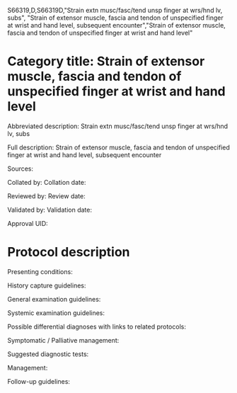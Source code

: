 S66319,D,S66319D,"Strain extn musc/fasc/tend unsp finger at wrs/hnd lv, subs", "Strain of extensor muscle, fascia and tendon of unspecified finger at wrist and hand level, subsequent encounter","Strain of extensor muscle, fascia and tendon of unspecified finger at wrist and hand level"
# Category title: Strain of extensor muscle, fascia and tendon of unspecified finger at wrist and hand level

Abbreviated description: Strain extn musc/fasc/tend unsp finger at wrs/hnd lv, subs

Full description: Strain of extensor muscle, fascia and tendon of unspecified finger at wrist and hand level, subsequent encounter

Sources:

Collated by:
Collation date:

Reviewed by:
Review date:

Validated by:
Validation date:

Approval UID:

# Protocol description

Presenting conditions:

History capture guidelines:

General examination guidelines:

Systemic examination guidelines:

Possible differential diagnoses with links to related protocols:

Symptomatic / Palliative management:

Suggested diagnostic tests:

Management:

Follow-up guidelines:

